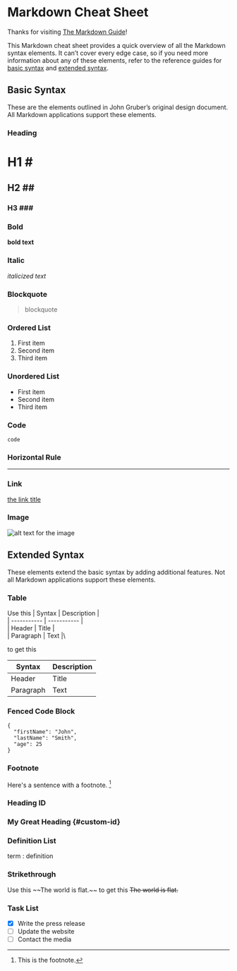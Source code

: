 # Markdown Cheat Sheet

Thanks for visiting [The Markdown Guide](https://www.markdownguide.org)!

This Markdown cheat sheet provides a quick overview of all the Markdown syntax elements. It can’t cover every edge case, so if you need more information about any of these elements, refer to the reference guides for [basic syntax](https://www.markdownguide.org/basic-syntax) and [extended syntax](https://www.markdownguide.org/extended-syntax).

## Basic Syntax

These are the elements outlined in John Gruber’s original design document. All Markdown applications support these elements.

### Heading

# H1	\#
## H2	\##
### H3	\###

### Bold

**bold text**

### Italic

*italicized text*

### Blockquote

> blockquote

### Ordered List

1. First item
2. Second item
3. Third item

### Unordered List

- First item
- Second item
- Third item

### Code

`code`

### Horizontal Rule

---

### Link

[the link title](https://www.example.com)

### Image

![alt text for the image](image.jpg)

## Extended Syntax

These elements extend the basic syntax by adding additional features. Not all Markdown applications support these elements.

### Table
Use this
\| Syntax | Description |\
\| ----------- | ----------- |\
\| Header | Title |\
\| Paragraph | Text |\

to get this

| Syntax | Description |
| ----------- | ----------- |
| Header | Title |
| Paragraph | Text |


### Fenced Code Block

```
{
  "firstName": "John",
  "lastName": "Smith",
  "age": 25
}
```

### Footnote

Here's a sentence with a footnote. [^1]

[^1]: This is the footnote.

### Heading ID

### My Great Heading {#custom-id}

### Definition List

term
: definition

### Strikethrough
Use this
\~~The world is flat.~~
to get this
~~The world is flat.~~

### Task List

- [x] Write the press release
- [ ] Update the website
- [ ] Contact the media
